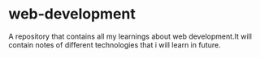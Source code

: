 # web-development
A repository that contains all my learnings about web development.It will contain notes of different technologies that i will learn in future.
